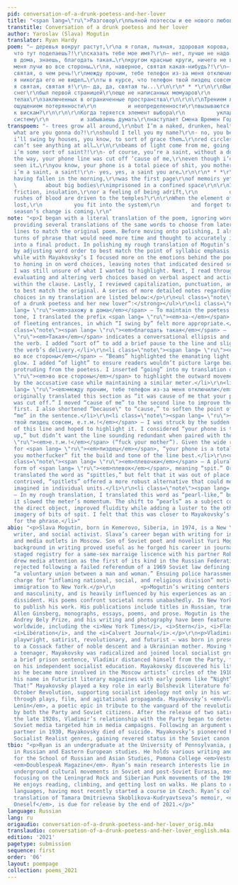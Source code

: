 ```yaml
---
pid: conversation-of-a-drunk-poetess-and-her-lover
title: "<span lang=\"ru\">Разговор\r\nпьяной поэтессы и ее нового любовника</span>"
transtitle: Conversation of a drunk poetess and her lover
author: Yaroslav (Slava) Mogutin
translator: Ryan Hardy
poem: "— деревья вокруг растут,\r\nа я голая, пьяная, здоровая корова, поэтесса,\r\nну
  что тут поделаешь?!\r\nсказать тебе мое имя?\r\n— нет, лучше не надо.\r\n— захожу
  в дома, знаешь, благодать такая…\r\nкругом красные круги, ничего не видно…\r\n\r\n\r\nот
  меня лучи во все стороны…\r\nя, наверное, святая какая-нибудь?!\r\n— конечно, ты
  святая, о чем речь!\r\nмежду прочим, тебе телефон из-за меня отключили,\r\nхотя
  я никогда его не видел…\r\nты в курсе, что телефон твой пиздец совсем, е.т.м.!\r\n—
  я святая, святая я!\r\n— да, да, святая ты...\r\n\r\n* * *\r\n\r\nВыпавший утром
  снег\r\nбыл первой страницей\r\nеще не написанных мемуаров\r\n          о больших
  телах\r\nзаключенных в ограниченные пространства\r\n\r\n\r\nТрением ли, теплоизоляцией\r\nили
  ощущением потерянности\r\n          и неопределенности\r\nвызываются приливы крови
  к вискам?\r\n\r\n\r\nКогда теряется элемент выбора\r\n          укладываешься в
  систему\r\n          и забываешь думать\r\nнаступает Смена Времен Года"
transpoem: "- trees grow all around,\r\nbut I’m a naked, drunken, healthy cow, a poetess,\r\nwell,
  what are you gonna do?!\r\nshould I tell you my name?\r\n- no, you better not.\r\n-
  i’ll swing by houses, you know, to sort of grace them…\r\nred circles are all around,
  can’t see anything at all…\r\n\r\nbeams of light come from me, going in all directions…\r\nmaybe
  i’m some sort of saint?!\r\n- of course, you’re a saint, without a doubt!\r\nby
  the way, your phone line was cut off ’cause of me,\r\neven though i’d never even
  seen it…\r\nyou know, your phone is a total piece of shit, you motherfucker!\r\n-
  i’m a saint, a saint!\r\n- yes, yes, a saint you are…\r\n\r\n* * *\r\n\r\nSnow,
  having fallen in the morning,\r\nwas the first page\r\nof memoirs yet to be written\r\n
  \         about big bodies\r\nimprisoned in a confined space\r\n\r\nIs it through
  friction, insulation,\r\nor a feeling of being adrift,\r\n          of uncertainty\r\nthat
  rushes of blood are driven to the temples?\r\n\r\nWhen the element of choice is
  lost,\r\n          you fit into the system\r\n          and forget to think\r\nthe
  season’s change is coming.\r\n"
note: "<p>I began with a literal translation of the poem, ignoring word order and
  providing several translations of the same words to choose from later. Next, I formatted
  lines to match the original poem. Before moving onto polishing, I also identified
  turns of phrase that would need more time and thought to accurately incorporate
  into a final product. In polishing my rough translation of Mogutin’s poem, I began
  by adjusting word order to best match the point of syllabic emphasis in each clause,
  while with Mayakovsky’s I focused more on the emotions behind the poem. I then moved
  to honing in on word choices, leaving notes that indicated desired sentiment where
  I was still unsure of what I wanted to highlight. Next, I read through, thoughtfully
  evaluating and altering verb choices based on verbal aspect and active-passive voice
  within the clause. Lastly, I reviewed capitalization, punctuation, and line breaks
  to best match the original. A series of more detailed notes regarding stylistic
  choices in my translation are listed below:</p>\r\n<ul class=\"note\"><strong>“Conversation
  of a drunk poetess and her new lover”:</strong></ul>\r\n<li class=\"note\"><span
  lang= \"ru\"><em>захожу в дома</em></span> — To maintain the poetess’ conversational
  tone, I translated the prefix <span lang= \"ru\"><em>за-</em></span> as indicative
  of fleeting entrances, in which “I swing by” felt more appropriate.</li>\r\n<li
  class=\"note\"><span lang= \"ru\"><em>благодать такая</em></span> —  <span lang=
  \"ru\"><em>Такая</em></span> indicates a conversational ellipsis and buffer around
  the verb. I added “sort of” to add a brief pause to the line and slightly dampen
  the verb’s delivery.</li>\r\n<li class=\"note\"><span lang= \"ru\"><em>от меня лучи
  во все стороны</em></span> — “Beams” highlighted the emanating light of a saintly
  glow. I added “of light” to ensure readers wouldn’t picture large beams of wood
  protruding from the poetess. I inserted “going” into my translation of <span lang=
  \"ru\"><em>во все стороны</em></span> to highlight the outward movement indicated
  by the accusative case while maintaining a similar meter.</li>\r\n<li class=\"note\"><span
  lang= \"ru\"><em>между прочим, тебе телефон из-за меня отключили</em></span> — I
  originally translated this section as “it was cause of me that your phone line /
  was cut off.” I moved “cause of me” to the second line to improve the flow of the
  first. I also shortened “because\" to “cause,” to soften the point of emphasis on
  “me” in the sentence.</li>\r\n<li class=\"note\"><span lang= \"ru\"><em>телефон
  твой пиздец совсем, е.т.м.!</em></span> — I was struck by the sudden heatedness
  of this line and hoped to highlight it. I considered “your phone is totally fucked
  up,” but didn’t want the line sounding redundant when paired with the <span lang=
  \"ru\"><em>е.т.м.!</em></span> (“fuck your mother”). Given the wide range of meanings
  for <span lang= \"ru\"><em>пиздец</em></span>, “your phone is a total piece of shit,
  you motherfucker” fit the build and tone of the line best.</li>\r\n<ul class=\"note\"><strong>Listen!:</strong></ul>\r\n<li
  class=\"note\"><span lang= \"ru\"><em>плевочки</em></span> — A plural, diminutive
  form of <span lang= \"ru\"><em>плевок</em></span>, meaning “spit.” Originally, I
  translated the word as “spittles,” but felt that it was out of place. While somewhat
  contrived, “spitlets” offered a more robust alternative that could more easily be
  imagined in individual units.</li>\r\n<li class=\"note\"><span lang= \"ru\"><em>жемчужиной</em></span>
  — In my rough translation, I translated this word as “pearl-like,” but found that
  it slowed the meter’s momentum. The shift to “pearls” as a subject complement to
  the direct object, improved fluidity while adding a luster to the otherwise gross
  imagery of bits of spit. I felt that this was closer to Mayakovsky’s poetic intentions
  for the phrase.</li>"
abio: "<p>Slava Mogutin, born in Kemerovo, Siberia, in 1974, is a New York-based artist,
  writer, and social activist. Slava’s career began with writing for independent newspapers
  and media outlets in Moscow. Son of Soviet poet and novelist Yuri Mogutin, Slava’s
  background in writing proved useful as he forged his career in journalism. His 1994
  staged registry for a same-sex marraige liscence with his partner Robert Filipinni
  drew media attention as the first of its kind in the Russian Federation, but was
  rejected following a failed referendum of a 1969 Soviet law defining marriage as
  “a voluntary union between a man and woman.” Ensuing police harassment and another
  charge for “inflaming national, social, and religious division” motivated his subsequent
  immigration to New York.</p>\r\n        <p>Mogutin’s writing centers themes of queerness
  and masculinity, and is heavily influenced by his experiences as an immigrant and
  dissident. His poems confront societal norms unabashedly. In New York, Slava continues
  to publish his work. His publications include titles in Russian, translations of
  Allen Ginsberg, monographs, essays, poems, and prose. Mogutin is the winner of the
  Andrey Bely Prize, and his writing and photography have been featured in publications
  worldwide, including the <i>New York Times</i>, <i>Stern</i>, <i>Flash Art</i>,
  <i>Libération</i>, and the <i>Calvert Journal</i>.</p>\r\n<p>Vladimir Mayakovsky—poet,
  playwright, satirist, revolutionary, and futurist — was born in present-day Georgia
  to a Cossack father of noble descent and a Ukrainian mother. Moving to Moscow as
  a teenager, Mayakovsky was radicalized and joined local socialist groups. Following
  a brief prison sentence, Vladimir distanced himself from the Party, focusing instead
  on his independent socialist education. Mayakovsky discovered his literary voice
  as he became more involved in the Moscow artists’ circles of the 1910s. He made
  his name in Futurist literary magazines with early poems like “Night” and “Take
  That!” Mayakovsky played a key role in early Bolshevik literature following the
  October Revolution, supporting socialist ideology not only in his writing but also
  through plays, film, and agitational propaganda. Mayakovsky’s <em>Vladimir Ilyich
  Lenin</em>, a poetic epic in tribute to the vanguard of the revolution, was applauded
  by both the Party and Soviet citizens. After the release of two satire pieces in
  the late 1920s, Vladimir’s relationship with the Party began to deteriorate and
  Soviet media targeted him in media campaigns. Following an argument with a romantic
  partner in 1930, Mayakovsky died of suicide. Mayakovsky’s pioneered Futurist and
  Socialist Realist genres, gaining revered status in the Soviet canon.</p>"
tbio: "<p>Ryan is an undergraduate at the University of Pennsylvania, pursuing a degree
  in Russian and Eastern European studies. He holds various writing and editing positions
  for the School of Russian and Asian Studies, Pomona College <em>Vestnik</em>, and
  <em>Doublespeak Magazine</em>. Ryan’s main research interests lie in the study of
  underground cultural movements in Soviet and post-Soviet Eurasia, most recently
  focusing on the Leningrad Rock and Siberian Punk movements of the 1980s and ’90s.
  He enjoys reading, climbing, and getting lost on walks. He plans to continue learning
  languages, having most recently started a course in Czech. Ryan’s collaborative
  translation of Tamara Dmitrievna Skoblikova-Kudryavtseva’s memoir, <em>Words for
  Oneself</em>, is due for release by the end of 2021.</p>"
language: Russian
lang: ru
origaudio: conversation-of-a-drunk-poetess-and-her-lover_orig.m4a
translaudio: conversation-of-a-drunk-poetess-and-her-lover_english.m4a
edition: '2021'
pagetype: submission
sequence: first
order: '06'
layout: poempage
collection: poems_2021
---
```

